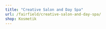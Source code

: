 ```yaml
---
title: "Creative Salon and Day Spa"
url: /fairfield/creative-salon-and-day-spa/
shop: Kosmetik
---
```

